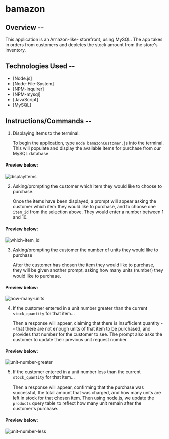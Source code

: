 # bamazon

## Overview --
This application is an Amazon-like- storefront, using MySQL. The app takes in orders from customers and depletes the stock amount from the store's inventory. 

## Technologies Used -- 
* [Node.js]
* [Node-File-System]
* [NPM-inquirer]
* [NPM-mysql]
* [JavaScript]
* [MySQL]

## Instructions/Commands --

1. Displaying Items to the terminal: 

    To begin the application, type `node bamazonCustomer.js` into the terminal. This will populate and display the available items for purchase from our MySQL database. 

 #### Preview below:

![displayItems](bamazon-display-items.gif)


2. Asking/prompting the customer which item they would like to choose to purchase.

    Once the items have been displayed, a prompt will appear asking the customer which item they would like to purchase, and to choose one `item_id` from the selection above. They would enter a number between 1 and 10.

#### Preview below:

![which-item_id](bamazon-prompt-which-item.gif)

3. Asking/prompting the customer the number of units they would like to purchase

    After the customer has chosen the item they would like to purchase, they will be given another prompt, asking how many units (number) they would like to purchase. 

 #### Preview below:

![how-many-units](bamazon-how-many-units.gif)


4. If the customer entered in a unit number greater than the current `stock_quantity` for that item...

    Then a response will appear, claiming that there is insufficient quantity -- that there are not enough units of that item to be purchased, and provides that number for the customer to see. The prompt also asks the customer to update their previous unit request number.

 #### Preview below:

![unit-number-greater](bamazon-insufficient-quantity.gif)


5. If the customer entered in a unit number less than the current `stock_quantity` for that item...

    Then a response will appear, confirming that the purchase was successful, the total amount that was charged, and how many units are left in stock for that chosen item. Then using node.js, we update the `products` query table to reflect how many unit remain after the customer's purchase. 

 #### Preview below:

![unit-number-less](bamazon-successful-purchase.gif)


